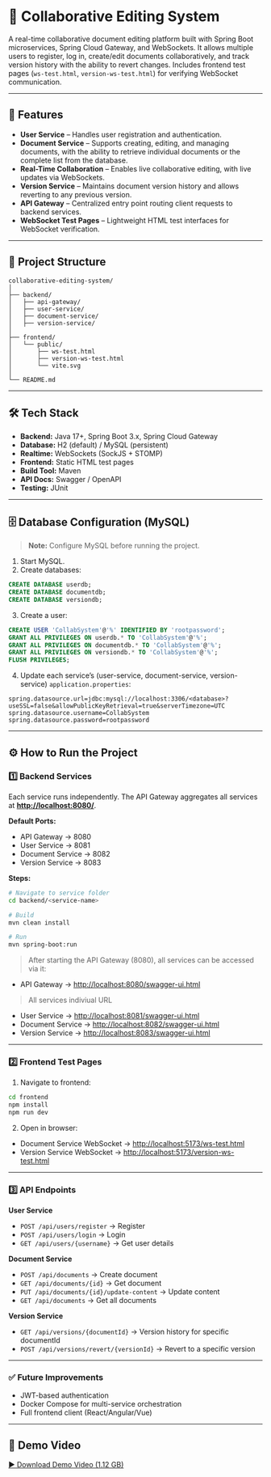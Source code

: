 # 📑 Collaborative Editing System

A real-time collaborative document editing platform built with Spring Boot microservices, Spring Cloud Gateway, and WebSockets.
It allows multiple users to register, log in, create/edit documents collaboratively, and track version history with the ability to revert changes.
Includes frontend test pages (`ws-test.html`, `version-ws-test.html`) for verifying WebSocket communication.

---

## 🚀 Features

* **User Service** – Handles user registration and authentication.
* **Document Service** – Supports creating, editing, and managing documents, with the ability to retrieve individual documents or the complete list from the database.
* **Real-Time Collaboration** – Enables live collaborative editing, with live updates via WebSockets.
* **Version Service** – Maintains document version history and allows reverting to any previous version.
* **API Gateway** – Centralized entry point routing client requests to backend services.
* **WebSocket Test Pages** – Lightweight HTML test interfaces for WebSocket verification.

---

## 📂 Project Structure

```
collaborative-editing-system/
│
├── backend/
│   ├── api-gateway/
│   ├── user-service/
│   ├── document-service/
│   ├── version-service/
│
├── frontend/
│   └── public/
│       ├── ws-test.html
│       ├── version-ws-test.html
│       └── vite.svg
│
└── README.md
```

---

## 🛠️ Tech Stack

* **Backend:** Java 17+, Spring Boot 3.x, Spring Cloud Gateway
* **Database:** H2 (default) / MySQL (persistent)
* **Realtime:** WebSockets (SockJS + STOMP)
* **Frontend:** Static HTML test pages
* **Build Tool:** Maven
* **API Docs:** Swagger / OpenAPI
* **Testing:** JUnit

---

## 🗄️ Database Configuration (MySQL)

> **Note:** Configure MySQL before running the project.

1. Start MySQL.
2. Create databases:

```sql
CREATE DATABASE userdb;
CREATE DATABASE documentdb;
CREATE DATABASE versiondb;
```

3. Create a user:

```sql
CREATE USER 'CollabSystem'@'%' IDENTIFIED BY 'rootpassword';
GRANT ALL PRIVILEGES ON userdb.* TO 'CollabSystem'@'%';
GRANT ALL PRIVILEGES ON documentdb.* TO 'CollabSystem'@'%';
GRANT ALL PRIVILEGES ON versiondb.* TO 'CollabSystem'@'%';
FLUSH PRIVILEGES;
```

4. Update each service’s (user-service, document-service, version-service) `application.properties`:

```properties
spring.datasource.url=jdbc:mysql://localhost:3306/<database>?useSSL=false&allowPublicKeyRetrieval=true&serverTimezone=UTC
spring.datasource.username=CollabSystem
spring.datasource.password=rootpassword
```

---

## ⚙️ How to Run the Project

### 1️⃣ Backend Services

Each service runs independently. The API Gateway aggregates all services at **[http://localhost:8080/](http://localhost:8080/)**.

**Default Ports:**

* API Gateway → 8080
* User Service → 8081
* Document Service → 8082
* Version Service → 8083

**Steps:**

```bash
# Navigate to service folder
cd backend/<service-name>

# Build
mvn clean install

# Run
mvn spring-boot:run
```

> After starting the API Gateway (8080), all services can be accessed via it:

* API Gateway → [http://localhost:8080/swagger-ui.html](http://localhost:8080/swagger-ui.html)
> All services indiviual URL
* User Service → [http://localhost:8081/swagger-ui.html](http://localhost:8081/swagger-ui.html)
* Document Service → [http://localhost:8082/swagger-ui.html](http://localhost:8082/swagger-ui.html)
* Version Service → [http://localhost:8083/swagger-ui.html](http://localhost:8083/swagger-ui.html) 

---

### 2️⃣ Frontend Test Pages

1. Navigate to frontend:

```bash
cd frontend
npm install
npm run dev
```

2. Open in browser:

* Document Service WebSocket → [http://localhost:5173/ws-test.html](http://localhost:5173/ws-test.html)
* Version Service WebSocket → [http://localhost:5173/version-ws-test.html](http://localhost:5173/version-ws-test.html)

---

### 3️⃣ API Endpoints

**User Service**

* `POST /api/users/register` → Register
* `POST /api/users/login` → Login
* `GET /api/users/{username}` → Get user details

**Document Service**

* `POST /api/documents` → Create document
* `GET /api/documents/{id}` → Get document
* `PUT /api/documents/{id}/update-content` → Update content
* `GET /api/documents` → Get all documents

**Version Service**

* `GET /api/versions/{documentId}` → Version history for specific documentId
* `POST /api/versions/revert/{versionId}` → Revert to a specific version

---

### ✅ Future Improvements

* JWT-based authentication
* Docker Compose for multi-service orchestration
* Full frontend client (React/Angular/Vue)

---

## 🎥 Demo Video

[▶️ Download Demo Video (1.12 GB)](https://drive.google.com/file/d/1W_ORHpFC63zpgCmLlV7RRdbpivbArXDL/view?usp=sharing)
